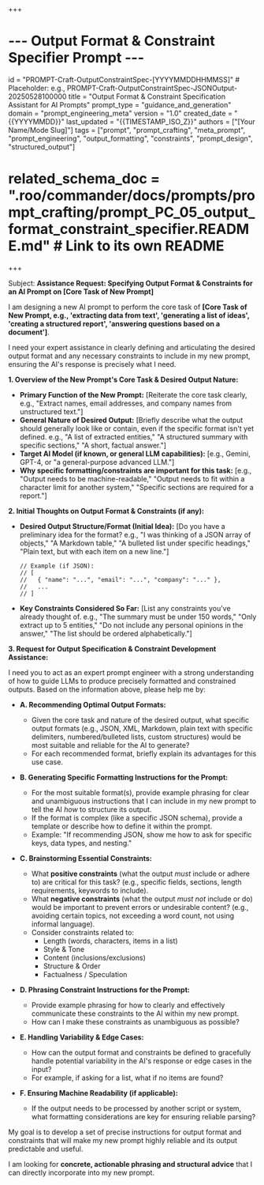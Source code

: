 +++
# --- Output Format & Constraint Specifier Prompt ---
id = "PROMPT-Craft-OutputConstraintSpec-[YYYYMMDDHHMMSS]" # Placeholder: e.g., PROMPT-Craft-OutputConstraintSpec-JSONOutput-20250528100000
title = "Output Format & Constraint Specification Assistant for AI Prompts"
prompt_type = "guidance_and_generation"
domain = "prompt_engineering_meta"
version = "1.0"
created_date = "{{YYYYMMDD}}"
last_updated = "{{TIMESTAMP_ISO_Z}}"
authors = ["[Your Name/Mode Slug]"]
tags = ["prompt", "prompt_crafting", "meta_prompt", "prompt_engineering", "output_formatting", "constraints", "prompt_design", "structured_output"]
# related_schema_doc = ".roo/commander/docs/prompts/prompt_crafting/prompt_PC_05_output_format_constraint_specifier.README.md" # Link to its own README
+++

Subject: **Assistance Request: Specifying Output Format & Constraints for an AI Prompt on [Core Task of New Prompt]**

I am designing a new AI prompt to perform the core task of **[Core Task of New Prompt, e.g., 'extracting data from text', 'generating a list of ideas', 'creating a structured report', 'answering questions based on a document']**.

I need your expert assistance in clearly defining and articulating the desired output format and any necessary constraints to include in my new prompt, ensuring the AI's response is precisely what I need.

**1. Overview of the New Prompt's Core Task & Desired Output Nature:**
   *   **Primary Function of the New Prompt:** [Reiterate the core task clearly, e.g., "Extract names, email addresses, and company names from unstructured text."]
   *   **General Nature of Desired Output:** [Briefly describe what the output should generally look like or contain, even if the specific format isn't yet defined. e.g., "A list of extracted entities," "A structured summary with specific sections," "A short, factual answer."]
   *   **Target AI Model (if known, or general LLM capabilities):** [e.g., Gemini, GPT-4, or "a general-purpose advanced LLM."]
   *   **Why specific formatting/constraints are important for this task:** [e.g., "Output needs to be machine-readable," "Output needs to fit within a character limit for another system," "Specific sections are required for a report."]

**2. Initial Thoughts on Output Format & Constraints (if any):**

*   **Desired Output Structure/Format (Initial Idea):**
    [Do you have a preliminary idea for the format? e.g., "I was thinking of a JSON array of objects," "A Markdown table," "A bulleted list under specific headings," "Plain text, but with each item on a new line."]
    ```text
    // Example (if JSON):
    // [
    //   { "name": "...", "email": "...", "company": "..." },
    //   ...
    // ]
    ```

*   **Key Constraints Considered So Far:**
    [List any constraints you've already thought of. e.g., "The summary must be under 150 words," "Only extract up to 5 entities," "Do not include any personal opinions in the answer," "The list should be ordered alphabetically."]

**3. Request for Output Specification & Constraint Development Assistance:**

I need you to act as an expert prompt engineer with a strong understanding of how to guide LLMs to produce precisely formatted and constrained outputs. Based on the information above, please help me by:

*   **A. Recommending Optimal Output Formats:**
    *   Given the core task and nature of the desired output, what specific output formats (e.g., JSON, XML, Markdown, plain text with specific delimiters, numbered/bulleted lists, custom structures) would be most suitable and reliable for the AI to generate?
    *   For each recommended format, briefly explain its advantages for this use case.

*   **B. Generating Specific Formatting Instructions for the Prompt:**
    *   For the most suitable format(s), provide example phrasing for clear and unambiguous instructions that I can include in my new prompt to tell the AI *how* to structure its output.
    *   If the format is complex (like a specific JSON schema), provide a template or describe how to define it within the prompt.
    *   Example: "If recommending JSON, show me how to ask for specific keys, data types, and nesting."

*   **C. Brainstorming Essential Constraints:**
    *   What **positive constraints** (what the output *must* include or adhere to) are critical for this task? (e.g., specific fields, sections, length requirements, keywords to include).
    *   What **negative constraints** (what the output *must not* include or do) would be important to prevent errors or undesirable content? (e.g., avoiding certain topics, not exceeding a word count, not using informal language).
    *   Consider constraints related to:
        *   Length (words, characters, items in a list)
        *   Style & Tone
        *   Content (inclusions/exclusions)
        *   Structure & Order
        *   Factualness / Speculation

*   **D. Phrasing Constraint Instructions for the Prompt:**
    *   Provide example phrasing for how to clearly and effectively communicate these constraints to the AI within my new prompt.
    *   How can I make these constraints as unambiguous as possible?

*   **E. Handling Variability & Edge Cases:**
    *   How can the output format and constraints be defined to gracefully handle potential variability in the AI's response or edge cases in the input?
    *   For example, if asking for a list, what if no items are found?

*   **F. Ensuring Machine Readability (if applicable):**
    *   If the output needs to be processed by another script or system, what formatting considerations are key for ensuring reliable parsing?

My goal is to develop a set of precise instructions for output format and constraints that will make my new prompt highly reliable and its output predictable and useful.

I am looking for **concrete, actionable phrasing and structural advice** that I can directly incorporate into my new prompt.